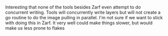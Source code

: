 Interesting that none of the tools besides Zarf even attempt to do concurrent writing. Tools will concurrently write layers but will not create a go routine to do the image pulling in parallel. I'm not sure if we want to stick with doing this in Zarf. It very well could make things slower, but would make us less prone to flakes